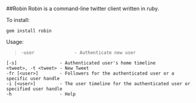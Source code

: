 ##Robin
Robin is a command-line twitter client written in ruby.

To install:

    gem install robin

Usage:

>     -user               - Authenticate new user
    [-s]                - Authenticated user's home timeline
    <tweet>, -t <tweet> - New Tweet
    -fr [<user>]        - Followers for the authenticated user or a specific user handle
    -i [<user>]         - The user timeline for the authenticated user or specified user handle
    -h                  - Help    
